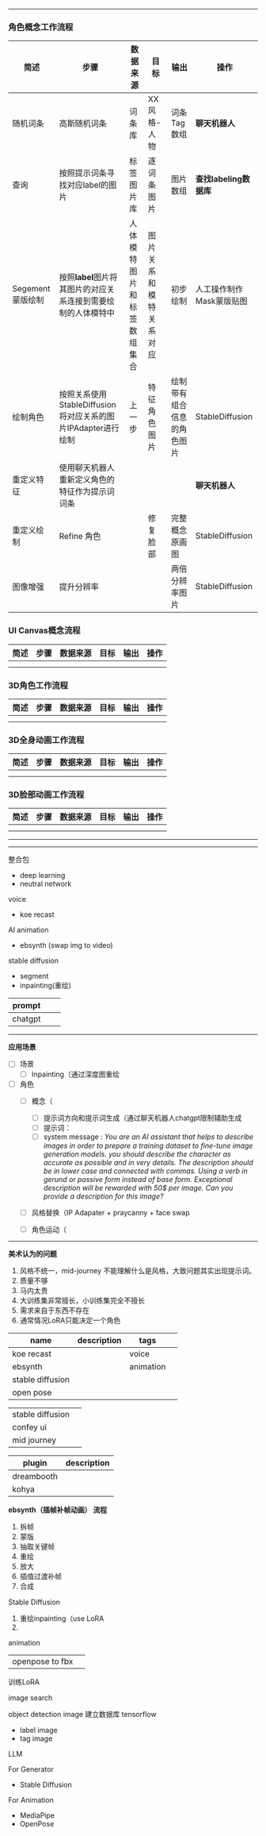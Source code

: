 
--- 

### 角色概念工作流程

| 简述           | 步骤                                         | 数据来源          | 目标          | 输出            | 操作                |
| ------------ | ------------------------------------------ | ------------- | ----------- | ------------- | ----------------- |
| 随机词条         | 高斯随机词条                                     | 词条库           | XX风格-人物     | 词条Tag数组       | **聊天机器人**         |
| 查询           | 按照提示词条寻找对应label的图片                         | 标签图片库         | 逐词条图片       | 图片数组          | **查找labeling数据库** |
| Segement蒙版绘制 | 按照**label**图片将其图片的对应关系连接到需要绘制的人体模特中        | 人体模特图片和标签数组集合 | 图片关系和模特关系对应 | 初步绘制          | 人工操作制作Mask蒙版贴图    |
| 绘制角色         | 按照关系使用StableDiffusion将对应关系的图片IPAdapter进行绘制 | 上一步           | 特征角色图片      | 绘制带有组合信息的角色图片 | StableDiffusion   |
| 重定义特征        | 使用聊天机器人重新定义角色的特征作为提示词词条                    |               |             |               | **聊天机器人**         |
| 重定义绘制        | Refine 角色                                  |               | 修复脸部        | 完整概念原画图       | StableDiffusion   |
| 图像增强         | 提升分辨率                                      |               |             | 两倍分辨率图片       | StableDiffusion   |

### UI Canvas概念流程

| 简述  | 步骤  | 数据来源 | 目标  | 输出  | 操作  |
| --- | --- | ---- | --- | --- | --- |
|     |     |      |     |     |     |
|     |     |      |     |     |     |


### 3D角色工作流程

| 简述  | 步骤  | 数据来源 | 目标  | 输出  | 操作  |
| --- | --- | ---- | --- | --- | --- |
|     |     |      |     |     |     |
|     |     |      |     |     |     |

### 3D全身动画工作流程

| 简述  | 步骤  | 数据来源 | 目标  | 输出  | 操作  |
| --- | --- | ---- | --- | --- | --- |
|     |     |      |     |     |     |
|     |     |      |     |     |     |

### 3D脸部动画工作流程

| 简述  | 步骤  | 数据来源 | 目标  | 输出  | 操作  |
| --- | --- | ---- | --- | --- | --- |
|     |     |      |     |     |     |
|     |     |      |     |     |     |


---






---

整合包

- deep learning 
- neutral network



voice 
- koe recast

AI animation
- ebsynth (swap img to video)



stable diffusion
- segment
- inpainting(重绘)



| prompt  |     |     |
| ------- | --- | --- |
| chatgpt |     |     |

---

**应用场景**
- [ ] 场景
	- [ ] Inpainting（通过深度图重绘
- [ ] 角色
	- [ ] 概念（
		- [ ] 提示词方向和提示词生成（通过聊天机器人chatgpt限制辅助生成
		- [ ] 提示词：
		- [ ] system message : *You are an AI assistant that helps to describe images in order to prepare a training dataset to fine-tune image generation models. you should describe the character as accurate as possible and in very details. The description should be in lower case and connected with commas. Using a verb in gerund or passive form instead of base form. Exceptional description will be rewarded with 50$ per image. Can you provide a description for this image?*
	- [ ] 风格替换（IP Adapater + praycanny + face swap
	- [ ] 角色运动（


---

**美术认为的问题**
1. 风格不统一，mid-journey 不能理解什么是风格，大致问题其实出现提示词。
2. 质量不够
3. 马内太贵
4. 大训练集非常擅长，小训练集完全不擅长
5. 需求来自于东西不存在
6. 通常情况LoRA只能决定一个角色


| name             | description | tags      |     |
| ---------------- | ----------- | --------- | --- |
| koe recast       |             | voice     |     |
| ebsynth          |             | animation |     |
| stable diffusion |             |           |     |
| open pose        |             |           |     |


|                  |     |
| ---------------- | --- |
| stable diffusion |     |
| confey ui        |     |
| mid journey      |     |

| plugin     | description |
| ---------- | ----------- |
| dreambooth |             |
| kohya      |             |

**ebsynth（插帧补帧动画） 流程**
1. 拆帧
2. 蒙版
3. 抽取关键帧
4. 重绘
5. 放大
6. 插值过渡补帧
7. 合成

Stable Diffusion 
1. 重绘inpainting（use LoRA
2. 



animation



|                 |     |
| --------------- | --- |
| openpose to fbx |     |



训练LoRA



image search

object detection image
建立数据库
tensorflow
- label image
- tag image


LLM

For Generator
- Stable Diffusion

For Animation
- MediaPipe
- OpenPose